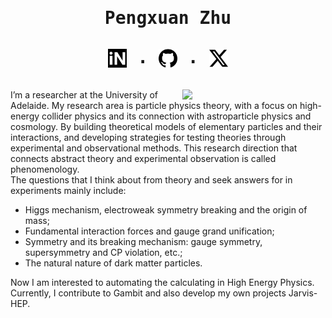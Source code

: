 <h1>
<pre align="center">
  <strong>Pengxuan Zhu </strong> </br>
<a href="https://inspirehep.net/authors/1721708"><img src="image/inspire.svg" alt="InspireHEP" width="30" height="30" aligh="center"></a> · <a href="https://github.com/Pengxuan-Zhu-Phys"><img src="image/github.svg" alt="GitHub" width="30" height="30" aligh=""></a> · <a href="https://x.com/buding_c"><img src="image/x.svg" alt="InspireHEP" width="30" height="30" aligh=""></a>
</pre>
</h1>

<p>
<img src="https://github-readme-stats.vercel.app/api?username=Pengxuan-Zhu-Phys&show_icons=true&theme=neon" align="right" width="45.5%"></img>

I’m a researcher at the University of Adelaide. My research area is particle physics theory, with a focus on high-energy collider physics and its connection with astroparticle physics and cosmology. By building theoretical models of elementary particles and their interactions, and developing strategies for testing theories through experimental and observational methods. This research direction that connects abstract theory and experimental observation is called phenomenology.
<br/>
The questions that I think about from theory and seek answers for in experiments mainly include:
- Higgs mechanism, electroweak symmetry breaking and the origin of mass;
- Fundamental interaction forces and gauge grand unification;
- Symmetry and its breaking mechanism: gauge symmetry, supersymmetry and CP violation, etc.;
- The natural nature of dark matter particles.

Now I am interested to automating the calculating in High Energy Physics. Currently, I contribute to Gambit and also develop my own projects Jarvis-HEP. 
</p>
<!-- 
<p>
<img src="https://github-readme-stats.vercel.app/api/top-langs/?username=Pengxuan-Zhu-Phys&layout=compact" aligh="right" width="45.5%"></img>

<a href="https://inspirehep.net/authors/1721708"><img src="image/inspire.svg" alt="InspireHEP" width="50" height="30" aligh="center"></a> <a href="https://github.com/Pengxuan-Zhu-Phys"><img src="image/github.svg" alt="GitHub" width="50" height="30" aligh=""> <a href="https://x.com/buding_c"><img src="image/x.svg" alt="InspireHEP" width="50" height="30" aligh=""></a>

</p>
-->
<!--
**Pengxuan-Zhu-Phys/Pengxuan-Zhu-Phys** is a ✨ _special_ ✨ repository because its `README.md` (this file) appears on your GitHub profile.

Here are some ideas to get you started:

- 🔭 I’m currently working on ...
- 🌱 I’m currently learning ...
- 👯 I’m looking to collaborate on ...
- 🤔 I’m looking for help with ...
- 💬 Ask me about ...
- 📫 How to reach me: ...
- 😄 Pronouns: ...
- ⚡ Fun fact: ...
-->
